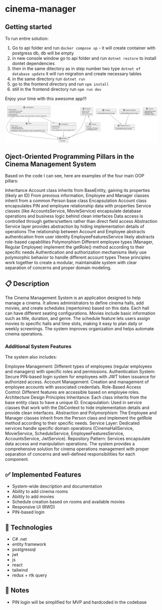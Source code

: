 # cinema-manager

## Getting started

To run entire solution:

1. Go to api folder and run `docker compose up` - it will create container with postgress db, db will be empty
2. in new console window go to api folder and run `dotnet restore` to install dontet dependencies
3. then in the same ditectory as in step number two type `dotnet ef database update` it will run migration and create necessary tables
4. in the same directory run `dotnet run`
5. go to the frontend directory and run `npm install`
6. still in the frontend directory run `npm run dev`

Enjoy your time with this awesome app!!!

![diagram](diagram.svg)

## Oject-Oriented Programming Pillars in the Cinema Management System
Based on the code I can see, here are examples of the four main OOP pillars:

Inheritance
Account class inherits from BaseEntity, gaining its properties (likely an ID)
From previous information, Employee and Manager classes inherit from a common Person base class
Encapsulation
Account class encapsulates PIN and employee relationship data with properties
Service classes (like AccountsService, MovieService) encapsulate database operations and business logic behind clean interfaces
Data access is controlled through getters/setters rather than direct field access
Abstraction
Service layer provides abstraction by hiding implementation details of operations
The relationship between Account and Employee abstracts authentication from user identity
EmployeeFeaturesService likely abstracts role-based capabilities
Polymorphism
Different employee types (Manager, Regular Employee) implement the getRole() method according to their specific needs
Authentication and authorization mechanisms likely use polymorphic behavior to handle different account types
These principles work together to create a modular, maintainable system with clear separation of concerns and proper domain modeling.


## 📋 Description

The Cinema Management System is an application designed to help manage a cinema. It allows administrators to define cinema halls, add movies, and create schedules (repertoires) based on this data. Each hall can have different seating configurations. Movies include basic information such as title, duration, and genre. The schedule feature lets users assign movies to specific halls and time slots, making it easy to plan daily or weekly screenings. The system improves organization and helps automate cinema operations.

### Additional System Features
The system also includes:

Employee Management: Different types of employees (regular employees and managers) with specific roles and permissions.
Authentication System: Secure PIN-based login system for employees with JWT token issuance for authorized access.
Account Management: Creation and management of employee accounts with associated credentials.
Role-Based Access Control: Different features are accessible based on employee roles.
Architecture Design Principles
Inheritance: Each class inherits from the base entity class to have a unique ID.
Encapsulation: Used in service classes that work with the DbContext to hide implementation details and provide clean interfaces.
Abstraction and Polymorphism: The Employee and Manager classes inherit from the Person class and implement the getRole method according to their specific needs.
Service Layer: Dedicated services handle specific domain operations (CinemaHallService, MovieService, ScheduleService, EmployeeFeaturesService, AccountsService, JwtService).
Repository Pattern: Services encapsulate data access and manipulation operations.
The system provides a comprehensive solution for cinema operations management with proper separation of concerns and well-defined responsibilities for each component.

## ✅ Implemented Features

- System-wide description and documentation
- Ability to add cinema rooms
- Ability to add movies
- Schedule creation based on rooms and available movies
- Responsive UI (RWD)
- PIN-based login

## 🧩 Technologies

- C# .net
- entity framework
- postgressql
- jwt
- js
- react
- tailwind
- redux + rtk query

## 📌 Notes

- PIN login will be simplified for MVP and hardcoded in the codebase
